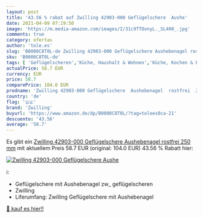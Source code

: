 ```yaml
---
layout: post
title: '43.56 % rabat auf Zwilling 42903-000 Geflügelschere  Aushe'
date: 2021-04-09 07:19:50
image: 'https://m.media-amazon.com/images/I/31c9TTOonyL._SL400_.jpg'
comments: true
category: ofertas
author: 'tole.es'
slug: 'B0000C8T0L-de Zwilling 42903-000 Geflügelschere Aushebenagel rostfrei...'
sku: 'B0000C8T0L-de'
tags: [ 'Geflügelscheren','Küche, Haushalt & Wohnen','Küche, Kochen & Backen','Küchenhelfer & Kochzubehör','zwilling', ]
actualPrice: 58.7 EUR
currency: EUR
price: 58.7
comparePrice: 104.0 EUR
prodname: 'Zwilling 42903-000 Geflügelschere  Aushebenagel  rostfrei  250 mm'
country: 'de'
flag: '🇩🇪'
brand: 'Zwilling'
buyurl: 'https://www.amazon.de/dp/B0000C8T0L/?tag=tolees0ca-21'
descuento: '43.56'
average: '58.7'
---
```


Es gibt ein [Zwilling 42903-000 Geflügelschere  Aushebenagel  rostfrei  250 mm](https://www.amazon.de/dp/B0000C8T0L/?tag=tolees0ca-21) mit aktuellem Preis 58.7 EUR (original: 104.0 EUR) 43.56 % Rabatt hier:

[![Zwilling 42903-000 Geflügelschere  Aushe](https://m.media-amazon.com/images/I/31c9TTOonyL._SL400_.jpg)](https://www.amazon.de/dp/B0000C8T0L/?tag=tolees0ca-21)

ℹ️:

- Geflügelschere mit Aushebenagel zw_ geflügelscheren
- Zwilling
- Liferumfang: Zwilling Geflügelschere mit Aushebenagel

[🛒 kauf es hier!!](https://www.amazon.de/dp/B0000C8T0L/?tag=tolees0ca-21)
